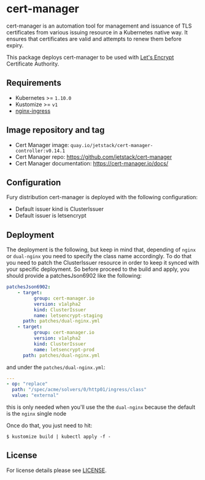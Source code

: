 # cert-manager

cert-manager is an automation tool for management and issuance of TLS
certificates from various issuing resource in a Kubernetes native way. It
ensures that certificates are valid and attempts to renew them before expiry.

This package deploys cert-manager to be used with [Let's
Encrypt](https://letsencrypt.org/) Certificate Authority.

## Requirements

-   Kubernetes >= `1.10.0`
-   Kustomize >= `v1`
-   [nginx-ingress](../nginx)

## Image repository and tag

-   Cert Manager image: `quay.io/jetstack/cert-manager-controller:v0.14.1`
-   Cert Manager repo: https://github.com/jetstack/cert-manager
-   Cert Manager documentation: https://cert-manager.io/docs/

## Configuration

Fury distribution cert-manager is deployed with the following configuration:

-   Default issuer kind is ClusterIssuer
-   Default issuer is letsencrypt

## Deployment

The deployment is the following, but keep in mind that, depending of `nginx` or `dual-nginx` you need to specify the class name accordingly.
To do that you need to patch the ClusterIssuer resource in order to keep it synced with your specific deployment.
So before proceed to the build and apply, you should provide a patchesJson6902 like the following:

```yml
patchesJson6902:
    - target:
          group: cert-manager.io
          version: v1alpha2
          kind: ClusterIssuer
          name: letsencrypt-staging
      path: patches/dual-nginx.yml
    - target:
          group: cert-manager.io
          version: v1alpha2
          kind: ClusterIssuer
          name: letsencrypt-prod
      path: patches/dual-nginx.yml
```

and under the `patches/dual-nginx.yml`:

```yml
---
- op: "replace"
  path: "/spec/acme/solvers/0/http01/ingress/class"
  value: "external"
```

this is only needed when you'll use the the `dual-nginx` because the default is the `nginx` single node

Once do that, you just need to hit:

```shell
$ kustomize build | kubectl apply -f -
```

## License

For license details please see [LICENSE](../../LICENSE).
